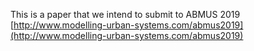 This is a paper that we intend to submit to ABMUS 2019 [http://www.modelling-urban-systems.com/abmus2019](http://www.modelling-urban-systems.com/abmus2019)